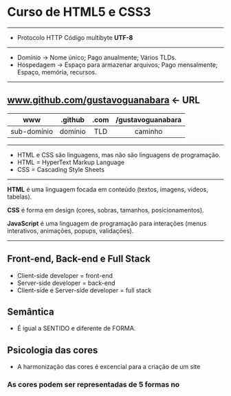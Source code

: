# Curso de HTML5 e CSS3
---

- Protocolo HTTP
Código multibyte **UTF-8**
---
- Domínio -> Nome único; Pago anualmente; Vários TLDs.
- Hospedagem -> Espaço para armazenar arquivos; Pago mensalmente; Espaço, memória, recursos.
---
www.github.com/gustavoguanabara <- URL
---
www | .github | .com | /gustavoguanabara
:---: | :---: | :---: | :---:
sub-domínio | domínio | TLD | caminho
---
- HTML e CSS são linguagens, mas não são linguagens de programação.
- HTML = HyperText Markup Language
- CSS = Cascading Style Sheets
---
**HTML** é uma linguagem focada em conteúdo (textos, imagens, videos, tabelas).

**CSS** é forma em design (cores, sobras, tamanhos, posicionamentos).

**JavaScript** é uma linguagem de programação para interações (menus interativos, animações, popups, validações).

---
## Front-end, Back-end e Full Stack

- Client-side developer = front-end
- Server-side developer = back-end
- Client-side e Server-side developer = full stack

## Semântica

- É igual a SENTIDO e diferente de FORMA.

## Psicologia das cores

- A harmonização das cores é excencial para a criação de um site

### As cores podem ser representadas de 5 formas no <style>:

- Por nomes;

- Por códigos hexadecimal, ou seja, com seis números representando as cores RGB -> 00 00 00;

- Por RGB (Red, Green e Blue ou Vermelho, Verde e Azul);

- Por  HSL (Hue, Saturation e Luminosity ou  Matiz, Saturação e Luminosidade);

- Por automatização no VSCode apenas passando o mouse na cor.

## Harmonização ou harmonia de cores

* Usando um **Circulo Cromático** dividido em 12 cores:

- Cores primarias: Amarelo, vermelho e azul;

- Cores secundárias: Laranja, violeta e verde;

- Cores terceárias (são misturas, tons pastéis): Amarelo-esverdeado, amarelo-alaranjado, vermelho-alaranjado, vermelho-arroxeado, azul-arroxeado e azul-esverdeado.

* Temperatura de cores:

- Cores frias: Violeta, azul-arroxeado, azul, azul-esverdeado, verde e amarelo-esverdeado;

- Cores quentes: Amarelo, amarelo-alaranjado, laranja, vermelho-alaranjado, vermelho e vermelho-arroxeado;

- Cores complementares: São as cores opostas no circulo cromático, cores que dão contraste entre elas;

- Cores análogas: São as cores vizinhas, que são similares;

- Cores análogas e uma complementar: a técnica misturada;

- Cores análogas relacionadas;

- Cores intercaladas;
    - Cores triádicas;
    - Cores em quadrado;
    - Cores tetrádicas.

- Monocromia.